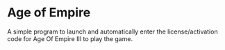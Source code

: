 # Age of Empire

A simple program to launch and automatically enter the license/activation 
code for Age Of Empire III to play the game.